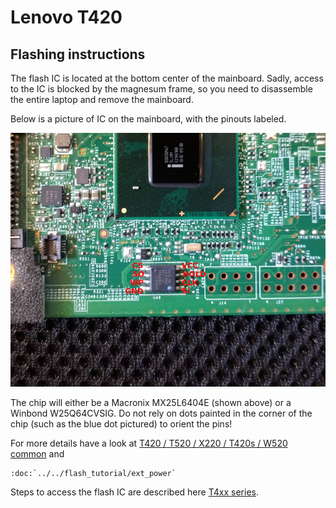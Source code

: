 # Lenovo T420

## Flashing instructions
The flash IC is located at the bottom center of the mainboard.  Sadly,
access to the IC is blocked by the magnesum frame, so you need to disassemble
the entire laptop and remove the mainboard.

Below is a picture of IC on the mainboard, with the pinouts labeled.

![t420_chip_location](t420_chip_location.jpg)

The chip will either be a Macronix MX25L6404E (shown above) or a Winbond
W25Q64CVSIG.  Do not rely on dots painted in the corner of the chip (such as
the blue dot pictured) to orient the pins!

For more details have a look at [T420 / T520 / X220 / T420s / W520 common] and

```eval_rst
:doc:`../../flash_tutorial/ext_power`
```

Steps to access the flash IC are described here [T4xx series].

[T4xx series]: t4xx_series.md
[T420 / T520 / X220 / T420s / W520 common]: xx20_series.md
